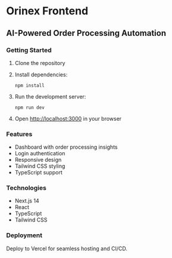 # Orinex Frontend

## AI-Powered Order Processing Automation

### Getting Started

1. Clone the repository
2. Install dependencies:
   ```
   npm install
   ```

3. Run the development server:
   ```
   npm run dev
   ```

4. Open [http://localhost:3000](http://localhost:3000) in your browser

### Features

- Dashboard with order processing insights
- Login authentication
- Responsive design
- Tailwind CSS styling
- TypeScript support

### Technologies

- Next.js 14
- React
- TypeScript
- Tailwind CSS

### Deployment

Deploy to Vercel for seamless hosting and CI/CD.